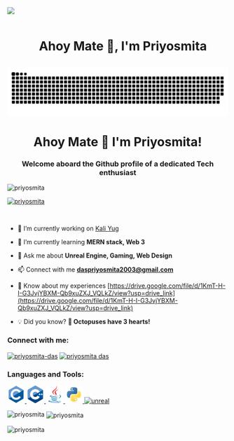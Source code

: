 <!--horizontal divider(gradiant)-->
<img src="https://user-images.githubusercontent.com/73097560/115834477-dbab4500-a447-11eb-908a-139a6edaec5c.gif">

<!--h1 without bottom border-->
<div id="user-content-toc">
  <ul align="center">
    <summary><h1 style="display: inline-block">Ahoy Mate 👋, I'm Priyosmita</h1></summary>
  </ul>
</div>


<!--- snake -->
<div align="center">
  <img  src="https://github.com/1999AZZAR/1999AZZAR/blob/readme/resources/img/grid-snake.svg"
       alt="snake" /></a>
</div>

<h1 align="center">Ahoy Mate 🫡 I'm Priyosmita!</h1>
<h3 align="center">Welcome aboard the Github profile of a dedicated Tech enthusiast</h3>

<p align="left"> <img src="https://komarev.com/ghpvc/?username=priyosmita&label=Profile%20views&color=0e75b6&style=flat" alt="priyosmita" /> </p>

<p align="left"> <a href="https://github.com/ryo-ma/github-profile-trophy"><img src="https://github-profile-trophy.vercel.app/?username=priyosmita" alt="priyosmita" /></a> </p>

<p align="left"> <a href="https://twitter.com/" target="blank"><img src="https://img.shields.io/twitter/follow/?logo=twitter&style=for-the-badge" alt="" /></a> </p>

- 🚀 I’m currently working on [Kali Yug](https://github.com/Priyosmita/Kali-Yug)

- 🌱 I’m currently learning **MERN stack, Web 3**

- 💬 Ask me about **Unreal Engine, Gaming, Web Design**

- 📫 Connect with me **daspriyosmita2003@gmail.com**

- 📄 Know about my experiences [https://drive.google.com/file/d/1KmT-H-I-G3JvjYBXM-Qb9xuZXJ_VQLkZ/view?usp=drive_link](https://drive.google.com/file/d/1KmT-H-I-G3JvjYBXM-Qb9xuZXJ_VQLkZ/view?usp=drive_link)

- 💡 Did you know? **🐙 Octopuses have 3 hearts!**

<h3 align="left">Connect with me:</h3>
<p align="left">
<a href="https://linkedin.com/in/priyosmita-das" target="blank"><img align="center" src="https://raw.githubusercontent.com/rahuldkjain/github-profile-readme-generator/master/src/images/icons/Social/linked-in-alt.svg" alt="priyosmita-das" height="30" width="40" /></a>
<a href="https://medium.com/priyosmita das" target="blank"><img align="center" src="https://raw.githubusercontent.com/rahuldkjain/github-profile-readme-generator/master/src/images/icons/Social/medium.svg" alt="priyosmita das" height="30" width="40" /></a>
</p>

<h3 align="left">Languages and Tools:</h3>
<p align="left"> <a href="https://www.cprogramming.com/" target="_blank" rel="noreferrer"> <img src="https://raw.githubusercontent.com/devicons/devicon/master/icons/c/c-original.svg" alt="c" width="40" height="40"/> </a> <a href="https://www.w3schools.com/cpp/" target="_blank" rel="noreferrer"> <img src="https://raw.githubusercontent.com/devicons/devicon/master/icons/cplusplus/cplusplus-original.svg" alt="cplusplus" width="40" height="40"/> </a> <a href="https://www.java.com" target="_blank" rel="noreferrer"> <img src="https://raw.githubusercontent.com/devicons/devicon/master/icons/java/java-original.svg" alt="java" width="40" height="40"/> </a> <a href="https://www.python.org" target="_blank" rel="noreferrer"> <img src="https://raw.githubusercontent.com/devicons/devicon/master/icons/python/python-original.svg" alt="python" width="40" height="40"/> </a> <a href="https://unrealengine.com/" target="_blank" rel="noreferrer"> <img src="https://raw.githubusercontent.com/kenangundogan/fontisto/036b7eca71aab1bef8e6a0518f7329f13ed62f6b/icons/svg/brand/unreal-engine.svg" alt="unreal" width="40" height="40"/> </a> </p>

<p><img align="left" src="https://github-readme-stats.vercel.app/api/top-langs?username=priyosmita&show_icons=true&locale=en&layout=compact" alt="priyosmita" /></p>

<p>&nbsp;<img align="center" src="https://github-readme-stats.vercel.app/api?username=priyosmita&show_icons=true&locale=en" alt="priyosmita" /></p>

<p><img align="center" src="https://github-readme-streak-stats.herokuapp.com/?user=priyosmita&" alt="priyosmita" /></p>
